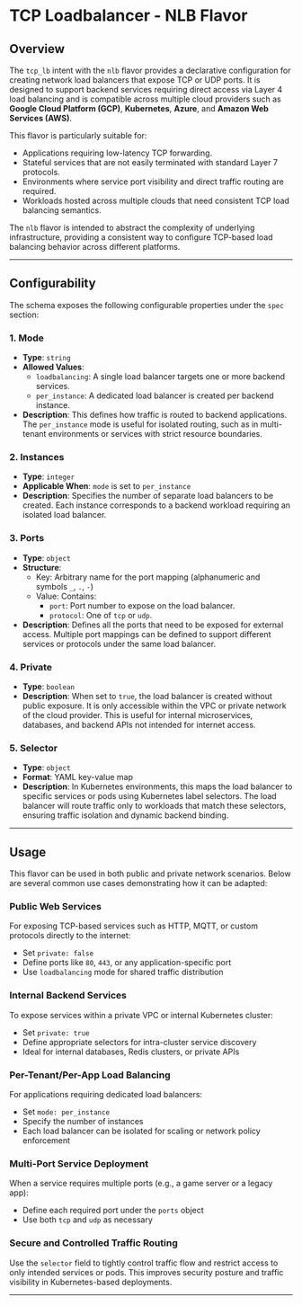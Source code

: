 # TCP Loadbalancer - NLB Flavor

## Overview

The `tcp_lb` intent with the `nlb` flavor provides a declarative configuration for creating network load balancers that expose TCP or UDP ports. It is designed to support backend services requiring direct access via Layer 4 load balancing and is compatible across multiple cloud providers such as **Google Cloud Platform (GCP)**, **Kubernetes**, **Azure**, and **Amazon Web Services (AWS)**.

This flavor is particularly suitable for:

- Applications requiring low-latency TCP forwarding.
- Stateful services that are not easily terminated with standard Layer 7 protocols.
- Environments where service port visibility and direct traffic routing are required.
- Workloads hosted across multiple clouds that need consistent TCP load balancing semantics.

The `nlb` flavor is intended to abstract the complexity of underlying infrastructure, providing a consistent way to configure TCP-based load balancing behavior across different platforms.

---

## Configurability

The schema exposes the following configurable properties under the `spec` section:

### 1. **Mode**
- **Type**: `string`
- **Allowed Values**:
  - `loadbalancing`: A single load balancer targets one or more backend services.
  - `per_instance`: A dedicated load balancer is created per backend instance.
- **Description**: This defines how traffic is routed to backend applications. The `per_instance` mode is useful for isolated routing, such as in multi-tenant environments or services with strict resource boundaries.

### 2. **Instances**
- **Type**: `integer`
- **Applicable When**: `mode` is set to `per_instance`
- **Description**: Specifies the number of separate load balancers to be created. Each instance corresponds to a backend workload requiring an isolated load balancer.

### 3. **Ports**
- **Type**: `object`
- **Structure**:
  - Key: Arbitrary name for the port mapping (alphanumeric and symbols `_`, `.`, `-`)
  - Value: Contains:
    - `port`: Port number to expose on the load balancer.
    - `protocol`: One of `tcp` or `udp`.
- **Description**: Defines all the ports that need to be exposed for external access. Multiple port mappings can be defined to support different services or protocols under the same load balancer.

### 4. **Private**
- **Type**: `boolean`
- **Description**: When set to `true`, the load balancer is created without public exposure. It is only accessible within the VPC or private network of the cloud provider. This is useful for internal microservices, databases, and backend APIs not intended for internet access.

### 5. **Selector**
- **Type**: `object`
- **Format**: YAML key-value map
- **Description**: In Kubernetes environments, this maps the load balancer to specific services or pods using Kubernetes label selectors. The load balancer will route traffic only to workloads that match these selectors, ensuring traffic isolation and dynamic backend binding.

---

## Usage

This flavor can be used in both public and private network scenarios. Below are several common use cases demonstrating how it can be adapted:

###  **Public Web Services**
For exposing TCP-based services such as HTTP, MQTT, or custom protocols directly to the internet:
- Set `private: false`
- Define ports like `80`, `443`, or any application-specific port
- Use `loadbalancing` mode for shared traffic distribution

###  **Internal Backend Services**
To expose services within a private VPC or internal Kubernetes cluster:
- Set `private: true`
- Define appropriate selectors for intra-cluster service discovery
- Ideal for internal databases, Redis clusters, or private APIs

###  **Per-Tenant/Per-App Load Balancing**
For applications requiring dedicated load balancers:
- Set `mode: per_instance`
- Specify the number of instances
- Each load balancer can be isolated for scaling or network policy enforcement

###  **Multi-Port Service Deployment**
When a service requires multiple ports (e.g., a game server or a legacy app):
- Define each required port under the `ports` object
- Use both `tcp` and `udp` as necessary

### **Secure and Controlled Traffic Routing**
Use the `selector` field to tightly control traffic flow and restrict access to only intended services or pods. This improves security posture and traffic visibility in Kubernetes-based deployments.

---
